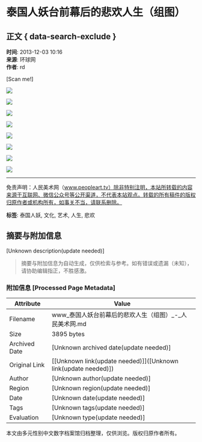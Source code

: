 # 泰国人妖台前幕后的悲欢人生（组图）

## 正文 { data-search-exclude }


**时间**: 2013-12-03 10:16  
**来源**: 环球网  
**作者**: rd  

[Scan me!]

![](http://pic.peopleart.tv/img/860/35860_1.jpg)

![](http://pic.peopleart.tv/img/860/35860_2.jpg)

![](http://pic.peopleart.tv/img/860/35860_3.jpg)

![](http://pic.peopleart.tv/img/860/35860_4.jpg)

![](http://pic.peopleart.tv/img/860/35860_5.jpg)

![](http://pic.peopleart.tv/img/860/35860_6.jpg)

![](http://pic.peopleart.tv/img/860/35860_7.jpg)

![](http://pic.peopleart.tv/img/860/35860_8.jpg)

---

免责声明：人民美术网（www.peopleart.tv）除非特别注明，本站所转载的内容来源于互联网、微信公众号等公开渠道，不代表本站观点。转载的所有稿件的版权归原作者或机构所有，如事关不当，请联系删除。

**标签**: 泰国人妖, 文化, 艺术, 人生, 悲欢
<!-- tcd_original_link http://www.peopleart.tv/35860.shtml -->


## 摘要与附加信息

<!-- tcd_abstract -->
[Unknown description(update needed)]
<!-- tcd_abstract_end -->

> 摘要与附加信息为自动生成，仅供检索与参考。如有错误或遗漏（未知），请协助编辑指正，不胜感激。

### 附加信息 [Processed Page Metadata]

| Attribute       | Value                                  |
|-----------------|----------------------------------------|
| Filename        | www_泰国人妖台前幕后的悲欢人生（组图）_-_人民美术网.md                             |
| Size            | 3895 bytes                           |
| Archived Date   | [Unknown archived date(update needed)]                             |
| Original Link   | [[Unknown link(update needed)]]([Unknown link(update needed)])                       |
| Author          | [Unknown author(update needed)]                               |
| Region          | [Unknown region(update needed)]                               |
| Date            | [Unknown date(update needed)]                                 |
| Tags            | [Unknown tags(update needed)]                                 |
| Evaluation            | [Unknown type(update needed)]                                 |
<!-- tcd_table_end -->

本文由多元性别中文数字档案馆归档整理，仅供浏览。版权归原作者所有。
